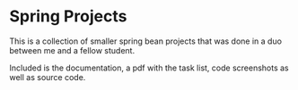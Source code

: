 # Spring Projects


This is a collection of smaller spring bean projects that was done in a duo between me and a fellow student. 

Included is the documentation, a pdf with the task list, code screenshots as well as source code.
